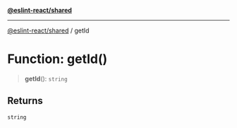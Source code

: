 [**@eslint-react/shared**](../README.md)

***

[@eslint-react/shared](../README.md) / getId

# Function: getId()

> **getId**(): `string`

## Returns

`string`
